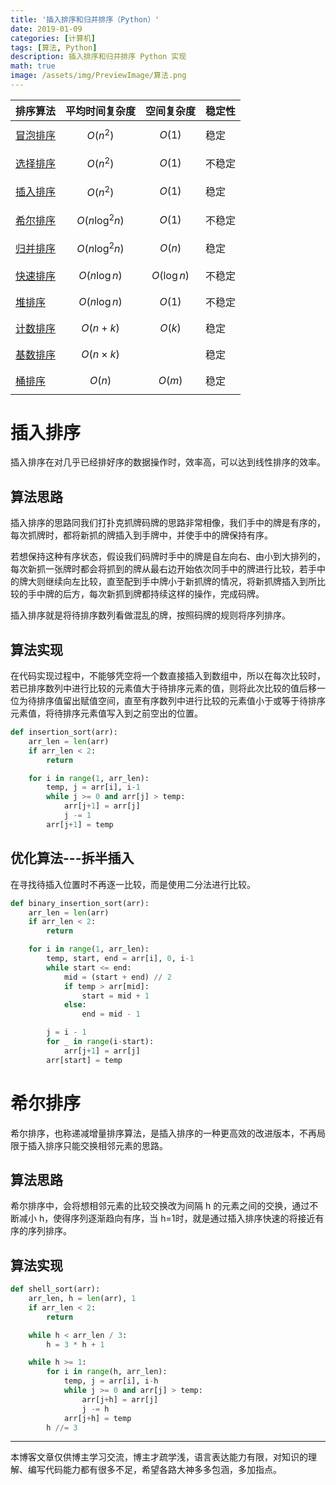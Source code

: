 ```yaml
---
title: '插入排序和归并排序（Python）'
date: 2019-01-09
categories: [计算机]
tags: [算法, Python]
description: 插入排序和归并排序 Python 实现
math: true
image: /assets/img/PreviewImage/算法.png
---
```


| 排序算法                                                        | 平均时间复杂度   | 空间复杂度    | 稳定性 |
| --------------------------------------------------------------- | ---------------- | ------------- | ------ |
| [冒泡排序](https://lianzekun.com/posts/冒泡排序.html)           | $$O(n^2)$$       | $$O(1)$$      | 稳定   |
| [选择排序](https://lianzekun.com/posts/选择排序.html)           | $$O(n^2)$$       | $$O(1)$$      | 不稳定 |
| [插入排序](https://lianzekun.com/posts/插入排序和希尔排序.html) | $$O(n^2)$$       | $$O(1)$$      | 稳定   |
| [希尔排序](https://lianzekun.com/posts/插入排序和希尔排序.html) | $$O(n\log^2 n)$$ | $$O(1)$$      | 不稳定 |
| [归并排序](https://lianzekun.com/posts/归并排序.html)           | $$O(n\log^2 n)$$ | $$O(n)$$      | 稳定   |
| [快速排序](https://lianzekun.com/posts/快速排序.html)           | $$O(n\log n)$$   | $$O(\log n)$$ | 不稳定 |
| [堆排序](https://lianzekun.com/posts/堆排序.html)               | $$O(n\log n)$$   | $$O(1)$$      | 不稳定 |
| [计数排序](https://lianzekun.com/posts/线性时间的排序算法.html) | $$O(n+k)$$       | $$O(k)$$      | 稳定   |
| [基数排序](https://lianzekun.com/posts/线性时间的排序算法.html) | $$O(n\times k)$$ |               | 稳定   |
| [桶排序](https://lianzekun.com/posts/线性时间的排序算法.html)   | $$O(n)$$         | $$O(m)$$      | 稳定   |

# 插入排序

插入排序在对几乎已经排好序的数据操作时，效率高，可以达到线性排序的效率。

## 算法思路

插入排序的思路同我们打扑克抓牌码牌的思路非常相像，我们手中的牌是有序的，每次抓牌时，都将新抓的牌插入到手牌中，并使手中的牌保持有序。

若想保持这种有序状态，假设我们码牌时手中的牌是自左向右、由小到大排列的，每次新抓一张牌时都会将抓到的牌从最右边开始依次同手中的牌进行比较，若手中的牌大则继续向左比较，直至配到手中牌小于新抓牌的情况，将新抓牌插入到所比较的手中牌的后方，每次新抓到牌都持续这样的操作，完成码牌。

插入排序就是将待排序数列看做混乱的牌，按照码牌的规则将序列排序。

## 算法实现

在代码实现过程中，不能够凭空将一个数直接插入到数组中，所以在每次比较时，若已排序数列中进行比较的元素值大于待排序元素的值，则将此次比较的值后移一位为待排序值留出赋值空间，直至有序数列中进行比较的元素值小于或等于待排序元素值，将待排序元素值写入到之前空出的位置。

```python
def insertion_sort(arr):
    arr_len = len(arr)
    if arr_len < 2:
        return

    for i in range(1, arr_len):
        temp, j = arr[i], i-1
        while j >= 0 and arr[j] > temp:
            arr[j+1] = arr[j]
            j -= 1
        arr[j+1] = temp
```

## 优化算法---拆半插入

在寻找待插入位置时不再逐一比较，而是使用二分法进行比较。

```python
def binary_insertion_sort(arr):
    arr_len = len(arr)
    if arr_len < 2:
        return

    for i in range(1, arr_len):
        temp, start, end = arr[i], 0, i-1
        while start <= end:
            mid = (start + end) // 2
            if temp > arr[mid]:
                start = mid + 1
            else:
                end = mid - 1

        j = i - 1
        for _ in range(i-start):
            arr[j+1] = arr[j]
        arr[start] = temp
```

# 希尔排序

希尔排序，也称递减增量排序算法，是插入排序的一种更高效的改进版本，不再局限于插入排序只能交换相邻元素的思路。

## 算法思路

希尔排序中，会将想相邻元素的比较交换改为间隔 h 的元素之间的交换，通过不断减小 h，使得序列逐渐趋向有序，当 h=1时，就是通过插入排序快速的将接近有序的序列排序。

## 算法实现

```python
def shell_sort(arr):
    arr_len, h = len(arr), 1
    if arr_len < 2:
        return

    while h < arr_len / 3:
        h = 3 * h + 1

    while h >= 1:
        for i in range(h, arr_len):
            temp, j = arr[i], i-h
            while j >= 0 and arr[j] > temp:
                arr[j+h] = arr[j]
                j -= h
            arr[j+h] = temp
        h //= 3
```

***

本博客文章仅供博主学习交流，博主才疏学浅，语言表达能力有限，对知识的理解、编写代码能力都有很多不足，希望各路大神多多包涵，多加指点。